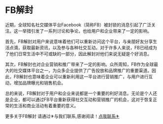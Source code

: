 # FB解封

近期，全球知名社交媒体平台Facebook（简称FB）被封锁的消息引起了广泛关注。这一举措引发了一系列讨论和争论，也给用户和企业带来了一定的影响。

首先，FB解封对用户来说意味着他们可以重新访问这个平台，与亲朋好友分享生活点滴，获取最新资讯，以及参与各种社交互动。对于许多人来说，FB已经成为了他们日常生活中不可或缺的一部分，因此解封对他们来说无疑是个好消息。

其次，FB解封也对企业营销和推广带来了一定的影响。众所周知，FB作为全球最大的社交媒体平台之一，为众多企业提供了广告投放和品牌推广的重要渠道。因此，FB解封也意味着企业可以重新利用这一平台进行营销推广，与用户进行互动，增加品牌曝光和销售机会。

总的来说，FB解封对于用户和企业来说都是一个重要的利好消息。无论是个人还是企业，都可以通过FB平台重新获得社交互动和营销推广的机会，这对于恢复正常的生活和商业活动有着重要的意义。

更多关于FB解封 请通过✈与我们联系,感谢阅读！[点我联系✈](https://data.k02.cc)